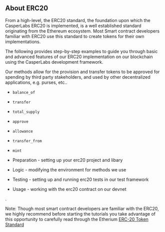 ## About ERC20

From a high-level, the ERC20 standard, the foundation upon which the CasperLabs ERC20 is implemented, is a well established standard originating from the Ethereum ecosystem. Most Smart contract developers familiar with ERC20 use this standard to create tokens for their own implementations.

The following provides step-by-step examples to guide you through basic and advanced features of our ERC20 implementation on our blockchain using the CasperLabs development framework.

Our methods allow for the provision and transfer tokens to be approved for spending by third party stakeholders, and used by other decentralized applications, e.g. purses, etc..

- `balance_of`
- `transfer`
- `total_supply`
- `approve`
- `allowance`
- `transfer_from`
- `mint`

- Preparation - setting up your erc20 project and libary
- Logic - modifying the environment for methods we use
- Testing - setting up and running erc20 tests in our test framework
- Usage - working with the erc20 contract on our devnet





.



Note: Though most smart contract developers are familiar with the ERC20, we highly recommend before starting the tutorials you take advantage of this opportunity to carefully read through the Etherium [ERC-20 Token Standard](https://github.com/ethereum/EIPs/blob/master/EIPS/eip-20.md#)







